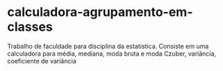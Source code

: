 # calculadora-agrupamento-em-classes
Trabalho de faculdade para disciplina da estatistica. Consiste em uma calculadora para média, mediana, moda bruta e moda Czuber, variância, coeficiente de variância
